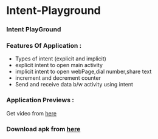 # Intent-Playground
### Intent PlayGround

### Features Of Application :
- Types of intent (explicit and implicit)
​
- explicit intent to open main activity
​
- implicit intent to open webPage,dial number,share text
​
-   increment  and decrement counter 
​
- Send and receive data b/w activity using intent
​
### Application Previews :
 Get video from [here](https://drive.google.com/file/d/1Gl3v7UFwAo6brJKxA6ctB04ZQQbPW-ky/view?usp=sharing)

### Download apk from [here](https://github.com/priyal-gopawat/Intent-Playground/releases/download/1.0/app-debug.apk)
​
